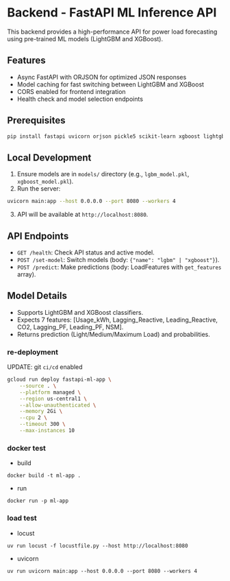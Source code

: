 # Backend - FastAPI ML Inference API

This backend provides a high-performance API for power load forecasting using pre-trained ML models (LightGBM and XGBoost).

## Features
- Async FastAPI with ORJSON for optimized JSON responses
- Model caching for fast switching between LightGBM and XGBoost
- CORS enabled for frontend integration
- Health check and model selection endpoints

## Prerequisites
```bash
pip install fastapi uvicorn orjson pickle5 scikit-learn xgboost lightgbm
```

## Local Development
1. Ensure models are in `models/` directory (e.g., `lgbm_model.pkl`, `xgboost_model.pkl`).
2. Run the server:
```bash
uvicorn main:app --host 0.0.0.0 --port 8080 --workers 4
```
3. API will be available at `http://localhost:8080`.

## API Endpoints
- `GET /health`: Check API status and active model.
- `POST /set-model`: Switch models (body: `{"name": "lgbm" | "xgboost"}`).
- `POST /predict`: Make predictions (body: LoadFeatures with `get_features` array).

## Model Details
- Supports LightGBM and XGBoost classifiers.
- Expects 7 features: [Usage_kWh, Lagging_Reactive, Leading_Reactive, CO2, Lagging_PF, Leading_PF, NSM].
- Returns prediction (Light/Medium/Maximum Load) and probabilities.

### re-deployment
 UPDATE: git `ci/cd` enabled 
```bash
gcloud run deploy fastapi-ml-app \
    --source . \
    --platform managed \
    --region us-central1 \
    --allow-unauthenticated \
    --memory 2Gi \
    --cpu 2 \
    --timeout 300 \
    --max-instances 10
```

### docker test
-   build
```
docker build -t ml-app .
```
-   run
```
docker run -p ml-app 
```

### load test
-   locust
```
uv run locust -f locustfile.py --host http://localhost:8080
```
-   uvicorn
```
uv run uvicorn main:app --host 0.0.0.0 --port 8080 --workers 4
```
